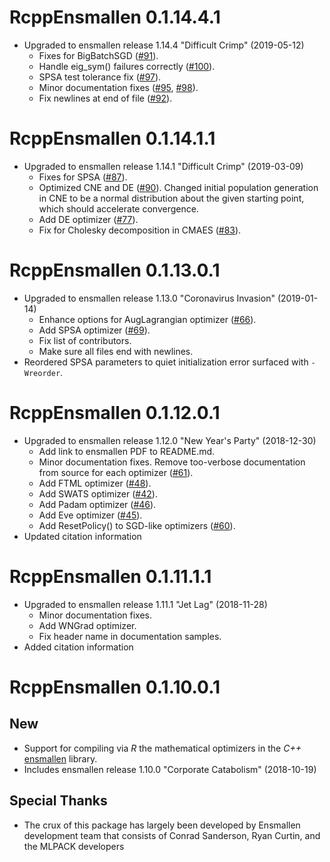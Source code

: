 # RcppEnsmallen 0.1.14.4.1

- Upgraded to ensmallen release 1.14.4 "Difficult Crimp" (2019-05-12)
   - Fixes for BigBatchSGD ([#91](https://github.com/mlpack/ensmallen/pull/91)).
   - Handle eig_sym() failures correctly ([#100](https://github.com/mlpack/ensmallen/pull/100)).
   - SPSA test tolerance fix ([#97](https://github.com/mlpack/ensmallen/pull/97)).
   - Minor documentation fixes ([#95](https://github.com/mlpack/ensmallen/pull/95), [#98](https://github.com/mlpack/ensmallen/pull/98)).
   - Fix newlines at end of file ([#92](https://github.com/mlpack/ensmallen/pull/92)).

# RcppEnsmallen 0.1.14.1.1

- Upgraded to ensmallen release 1.14.1 "Difficult Crimp" (2019-03-09)
   - Fixes for SPSA ([#87](https://github.com/mlpack/ensmallen/pull/87)).
   - Optimized CNE and DE ([#90](https://github.com/mlpack/ensmallen/pull/90)). Changed initial population generation 
     in CNE to be a normal distribution about the given starting point, 
     which should accelerate convergence.
   - Add DE optimizer ([#77](https://github.com/mlpack/ensmallen/pull/77)).
   - Fix for Cholesky decomposition in CMAES ([#83](https://github.com/mlpack/ensmallen/pull/83)).

# RcppEnsmallen 0.1.13.0.1

- Upgraded to ensmallen release 1.13.0 "Coronavirus Invasion" (2019-01-14)
   - Enhance options for AugLagrangian optimizer ([#66](https://github.com/mlpack/ensmallen/pull/66)).
   - Add SPSA optimizer ([#69](https://github.com/mlpack/ensmallen/pull/69)).
   - Fix list of contributors.
   - Make sure all files end with newlines.
- Reordered SPSA parameters to quiet initialization error surfaced with `-Wreorder`.

# RcppEnsmallen 0.1.12.0.1

- Upgraded to ensmallen release 1.12.0 "New Year's Party" (2018-12-30)
   - Add link to ensmallen PDF to README.md.
   - Minor documentation fixes.  Remove too-verbose documentation from source for
     each optimizer ([#61](https://github.com/mlpack/ensmallen/pull/61)).
   - Add FTML optimizer ([#48](https://github.com/mlpack/ensmallen/pull/48)).
   - Add SWATS optimizer ([#42](https://github.com/mlpack/ensmallen/pull/42)).
   - Add Padam optimizer ([#46](https://github.com/mlpack/ensmallen/pull/46)).
   - Add Eve optimizer ([#45](https://github.com/mlpack/ensmallen/pull/45)).
   - Add ResetPolicy() to SGD-like optimizers ([#60](https://github.com/mlpack/ensmallen/pull/60)).
- Updated citation information

# RcppEnsmallen 0.1.11.1.1

- Upgraded to ensmallen release 1.11.1 "Jet Lag" (2018-11-28)
    - Minor documentation fixes.
    - Add WNGrad optimizer.
    - Fix header name in documentation samples.
- Added citation information

# RcppEnsmallen 0.1.10.0.1

## New

- Support for compiling via _R_ the mathematical optimizers in the _C++_
  [ensmallen](http://ensmallen.org/docs.html) library.
- Includes ensmallen release 1.10.0 "Corporate Catabolism" (2018-10-19)

## Special Thanks

- The crux of this package has largely been developed by 
  Ensmallen development team that consists of Conrad Sanderson, Ryan Curtin, 
  and the MLPACK developers

